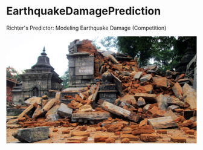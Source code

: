 # EarthquakeDamagePrediction
Richter's Predictor: Modeling Earthquake Damage (Competition)

![Test Image 1](pic.jpg)
